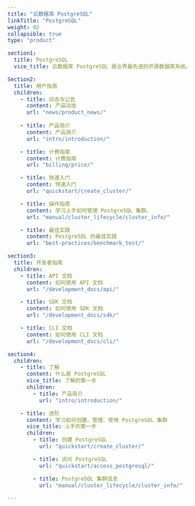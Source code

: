```yaml
---
title: "云数据库 PostgreSQL"
linkTitle: "PostgreSQL"
weight: 02
collapsible: true
type: "product"

section1:
  title: PostgreSQL
  vice_title: 云数据库 PostgreSQL 是业界最先进的开源数据库系统。

Section2:
  title: 用户指南
  children:
    - title: 动态与公告
      content: 产品动态
      url: "news/product_news/"
    
    - title: 产品简介
      content: 产品简介
      url: "intro/introduction/"

    - title: 计费指南
      content: 计费指南
      url: "billing/price/"

    - title: 快速入门
      content: 快速入门
      url: "quickstart/create_cluster/"

    - title: 操作指南
      content: 学习上手如何管理 PostgreSQL 集群。
      url: "manual/cluster_lifecycle/cluster_info/"

    - title: 最佳实践
      content: PostgreSQL 的最佳实践
      url: "best-practices/benchmark_test/"

section3:
  title: 开发者指南
  children:
    - title: API 文档
      content: 如何使用 API 文档
      url: "/development_docs/api/"

    - title: SDK 文档
      content: 如何使用 SDK 文档
      url: "/development_docs/sdk/"

    - title: CLI 文档
      content: 如何使用 CLI 文档
      url: "/development_docs/cli/"

section4:
  children:
    - title: 了解
      content: 什么是 PostgreSQL
      vice_title: 了解的第一步
      children:
        - title: 产品简介
          url: "intro/introduction/"

    - title: 进阶
      content: 学习如何创建、管理、使用 PostgreSQL 集群
      vice_title: 上手的第一步
      children: 
        - title: 创建 PostgreSQL
          url: "quickstart/create_cluster/"

        - title: 访问 PostgreSQL
          url: "quickstart/access_postgresql/"

        - title: PostgreSQL 集群信息
          url: "manual/cluster_lifecycle/cluster_info/"

---
```



<!-- type: "product" 这个参数表明这是一个产品index页面 -->
<!-- section1 为产品index页面 主标题 副标题 video  video_img为视频图片  -->
<!-- section2 为产品index页面 第一个大块的用户文档配置  -->
<!-- section3 为产品index页面 第二个大块的开发者文档配置  -->
<!-- section4 为产品index页面 第三个大块的学习路径配置  -->